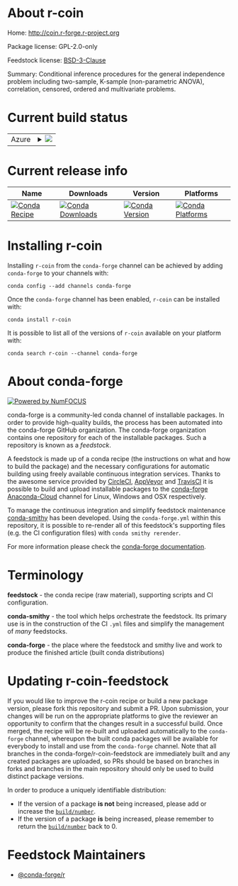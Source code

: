 About r-coin
============

Home: http://coin.r-forge.r-project.org

Package license: GPL-2.0-only

Feedstock license: [BSD-3-Clause](https://github.com/conda-forge/r-coin-feedstock/blob/master/LICENSE.txt)

Summary: Conditional inference procedures for the general independence problem including two-sample, K-sample (non-parametric ANOVA), correlation, censored, ordered and multivariate problems.

Current build status
====================


<table>
    
  <tr>
    <td>Azure</td>
    <td>
      <details>
        <summary>
          <a href="https://dev.azure.com/conda-forge/feedstock-builds/_build/latest?definitionId=1042&branchName=master">
            <img src="https://dev.azure.com/conda-forge/feedstock-builds/_apis/build/status/r-coin-feedstock?branchName=master">
          </a>
        </summary>
        <table>
          <thead><tr><th>Variant</th><th>Status</th></tr></thead>
          <tbody><tr>
              <td>linux_64_r_base3.6</td>
              <td>
                <a href="https://dev.azure.com/conda-forge/feedstock-builds/_build/latest?definitionId=1042&branchName=master">
                  <img src="https://dev.azure.com/conda-forge/feedstock-builds/_apis/build/status/r-coin-feedstock?branchName=master&jobName=linux&configuration=linux_64_r_base3.6" alt="variant">
                </a>
              </td>
            </tr><tr>
              <td>linux_64_r_base4.0</td>
              <td>
                <a href="https://dev.azure.com/conda-forge/feedstock-builds/_build/latest?definitionId=1042&branchName=master">
                  <img src="https://dev.azure.com/conda-forge/feedstock-builds/_apis/build/status/r-coin-feedstock?branchName=master&jobName=linux&configuration=linux_64_r_base4.0" alt="variant">
                </a>
              </td>
            </tr><tr>
              <td>osx_64_r_base3.6</td>
              <td>
                <a href="https://dev.azure.com/conda-forge/feedstock-builds/_build/latest?definitionId=1042&branchName=master">
                  <img src="https://dev.azure.com/conda-forge/feedstock-builds/_apis/build/status/r-coin-feedstock?branchName=master&jobName=osx&configuration=osx_64_r_base3.6" alt="variant">
                </a>
              </td>
            </tr><tr>
              <td>osx_64_r_base4.0</td>
              <td>
                <a href="https://dev.azure.com/conda-forge/feedstock-builds/_build/latest?definitionId=1042&branchName=master">
                  <img src="https://dev.azure.com/conda-forge/feedstock-builds/_apis/build/status/r-coin-feedstock?branchName=master&jobName=osx&configuration=osx_64_r_base4.0" alt="variant">
                </a>
              </td>
            </tr><tr>
              <td>win_64_r_base3.6</td>
              <td>
                <a href="https://dev.azure.com/conda-forge/feedstock-builds/_build/latest?definitionId=1042&branchName=master">
                  <img src="https://dev.azure.com/conda-forge/feedstock-builds/_apis/build/status/r-coin-feedstock?branchName=master&jobName=win&configuration=win_64_r_base3.6" alt="variant">
                </a>
              </td>
            </tr><tr>
              <td>win_64_r_base4.0</td>
              <td>
                <a href="https://dev.azure.com/conda-forge/feedstock-builds/_build/latest?definitionId=1042&branchName=master">
                  <img src="https://dev.azure.com/conda-forge/feedstock-builds/_apis/build/status/r-coin-feedstock?branchName=master&jobName=win&configuration=win_64_r_base4.0" alt="variant">
                </a>
              </td>
            </tr>
          </tbody>
        </table>
      </details>
    </td>
  </tr>
</table>

Current release info
====================

| Name | Downloads | Version | Platforms |
| --- | --- | --- | --- |
| [![Conda Recipe](https://img.shields.io/badge/recipe-r--coin-green.svg)](https://anaconda.org/conda-forge/r-coin) | [![Conda Downloads](https://img.shields.io/conda/dn/conda-forge/r-coin.svg)](https://anaconda.org/conda-forge/r-coin) | [![Conda Version](https://img.shields.io/conda/vn/conda-forge/r-coin.svg)](https://anaconda.org/conda-forge/r-coin) | [![Conda Platforms](https://img.shields.io/conda/pn/conda-forge/r-coin.svg)](https://anaconda.org/conda-forge/r-coin) |

Installing r-coin
=================

Installing `r-coin` from the `conda-forge` channel can be achieved by adding `conda-forge` to your channels with:

```
conda config --add channels conda-forge
```

Once the `conda-forge` channel has been enabled, `r-coin` can be installed with:

```
conda install r-coin
```

It is possible to list all of the versions of `r-coin` available on your platform with:

```
conda search r-coin --channel conda-forge
```


About conda-forge
=================

[![Powered by NumFOCUS](https://img.shields.io/badge/powered%20by-NumFOCUS-orange.svg?style=flat&colorA=E1523D&colorB=007D8A)](http://numfocus.org)

conda-forge is a community-led conda channel of installable packages.
In order to provide high-quality builds, the process has been automated into the
conda-forge GitHub organization. The conda-forge organization contains one repository
for each of the installable packages. Such a repository is known as a *feedstock*.

A feedstock is made up of a conda recipe (the instructions on what and how to build
the package) and the necessary configurations for automatic building using freely
available continuous integration services. Thanks to the awesome service provided by
[CircleCI](https://circleci.com/), [AppVeyor](https://www.appveyor.com/)
and [TravisCI](https://travis-ci.com/) it is possible to build and upload installable
packages to the [conda-forge](https://anaconda.org/conda-forge)
[Anaconda-Cloud](https://anaconda.org/) channel for Linux, Windows and OSX respectively.

To manage the continuous integration and simplify feedstock maintenance
[conda-smithy](https://github.com/conda-forge/conda-smithy) has been developed.
Using the ``conda-forge.yml`` within this repository, it is possible to re-render all of
this feedstock's supporting files (e.g. the CI configuration files) with ``conda smithy rerender``.

For more information please check the [conda-forge documentation](https://conda-forge.org/docs/).

Terminology
===========

**feedstock** - the conda recipe (raw material), supporting scripts and CI configuration.

**conda-smithy** - the tool which helps orchestrate the feedstock.
                   Its primary use is in the construction of the CI ``.yml`` files
                   and simplify the management of *many* feedstocks.

**conda-forge** - the place where the feedstock and smithy live and work to
                  produce the finished article (built conda distributions)


Updating r-coin-feedstock
=========================

If you would like to improve the r-coin recipe or build a new
package version, please fork this repository and submit a PR. Upon submission,
your changes will be run on the appropriate platforms to give the reviewer an
opportunity to confirm that the changes result in a successful build. Once
merged, the recipe will be re-built and uploaded automatically to the
`conda-forge` channel, whereupon the built conda packages will be available for
everybody to install and use from the `conda-forge` channel.
Note that all branches in the conda-forge/r-coin-feedstock are
immediately built and any created packages are uploaded, so PRs should be based
on branches in forks and branches in the main repository should only be used to
build distinct package versions.

In order to produce a uniquely identifiable distribution:
 * If the version of a package **is not** being increased, please add or increase
   the [``build/number``](https://conda.io/docs/user-guide/tasks/build-packages/define-metadata.html#build-number-and-string).
 * If the version of a package **is** being increased, please remember to return
   the [``build/number``](https://conda.io/docs/user-guide/tasks/build-packages/define-metadata.html#build-number-and-string)
   back to 0.

Feedstock Maintainers
=====================

* [@conda-forge/r](https://github.com/conda-forge/r/)

